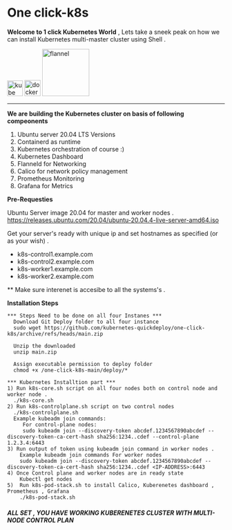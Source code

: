# One click-k8s
**Welcome to 1 click Kubernetes World** , Lets take a sneek peak on how we can install Kubernetes multi-master cluster using Shell .


<img width="36" alt="kube" src="https://user-images.githubusercontent.com/99710234/154669206-f2927d33-db97-43ac-b8e5-1340692767d6.png"> <img width="37" alt="docker" src="https://user-images.githubusercontent.com/99710234/154669208-eeab2758-d86d-438b-a566-071690820a6a.png"> <img width="109" alt="flannel" src="https://user-images.githubusercontent.com/99710234/154669213-e7153a7e-14b8-4959-8761-9a300348f074.png">

______________________________________________________________________________________________

**We are building the Kubernetes cluster on basis of following compeonents**

1) Ubuntu server 20.04 LTS Versions 
2) Containerd as runtime
3) Kubernetes orchestration of course :)
4) Kubernetes Dashboard
5) Flanneld for Networking
6) Calico for network policy management 
7) Prometheus Monitoring
8) Grafana for Metrics

**Pre-Requesties**

Ubuntu Server image 20.04 for master and worker nodes .
https://releases.ubuntu.com/20.04/ubuntu-20.04.4-live-server-amd64.iso

Get your server's ready with unique ip and set hostnames as specified (or as your wish) .
 * k8s-control1.example.com
 * k8s-control2.example.com
 * k8s-worker1.example.com
 * k8s-worker2.example.com
 
  ** Make sure interenet is accesibe to all the systems's .
  
  **Installation Steps**
```
*** Steps Need to be done on all four Instanes ***
  Download Git Deploy folder to all four instance 
  sudo wget https://github.com/kubernetes-quickdeploy/one-click-k8s/archive/refs/heads/main.zip
  
  Unzip the downloaded 
  unzip main.zip
  
  Assign executable permission to deploy folder
  chmod +x /one-click-k8s-main/deploy/*

*** Kubernetes Installtion part ***
1) Run k8s-core.sh script on all four nodes both on control node and worker node .
  ./k8s-core.sh
2) Run k8s-controlplane.sh script on two control nodes
  ./k8s-controlplane.sh
  Example kubeadm join commands:
     For control-plane nodes:
     sudo kubeadm join --discovery-token abcdef.1234567890abcdef --discovery-token-ca-cert-hash sha256:1234..cdef --control-plane 1.2.3.4:6443
3) Run output of token using kubeadm join command in worker nodes .
    Example kubeadm join commands For worker nodes
    sudo kubeadm join --discovery-token abcdef.1234567890abcdef --discovery-token-ca-cert-hash sha256:1234..cdef <IP-ADDRESS>:6443
4) Once Control plane and worker nodes are in ready state 
    Kubectl get nodes 
5)  Run k8s-pod-stack.sh to install Calico, Kuberenetes dashboard , Prometheus , Grafana 
    ./k8s-pod-stack.sh
```
   
#####  **ALL SET , YOU HAVE WORKING KUBERENETES CLUSTER WITH MULTI-NODE CONTROL PLAN** #####

 
 
  



 

